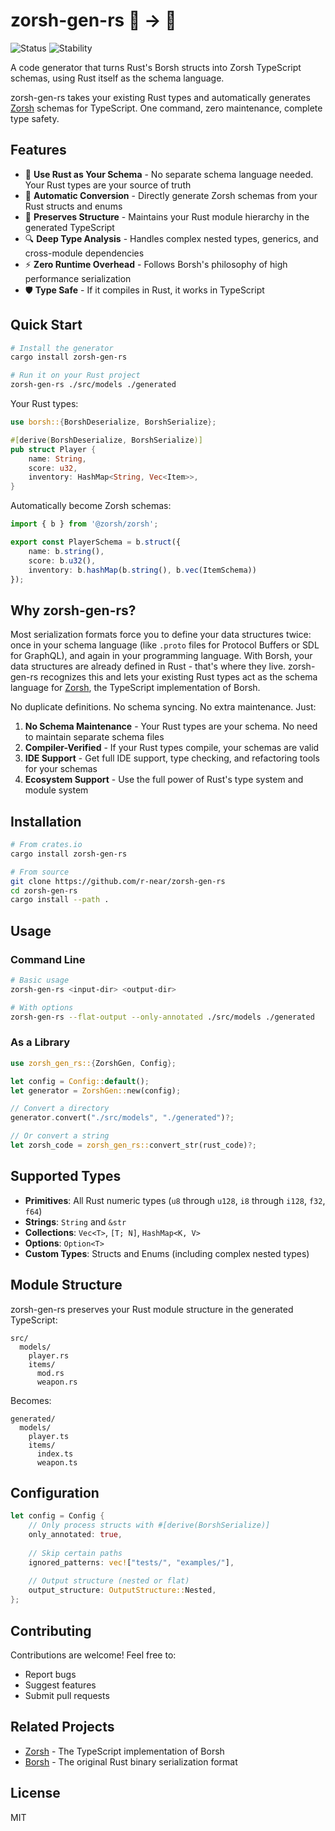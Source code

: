 # zorsh-gen-rs 🦀 → 📜

![Status](https://img.shields.io/badge/Status-Beta-blue)
![Stability](https://img.shields.io/badge/Stability-Pre--Release-yellow)

A code generator that turns Rust's Borsh structs into Zorsh TypeScript schemas, using Rust itself as the schema language.

zorsh-gen-rs takes your existing Rust types and automatically generates [Zorsh](https://github.com/r-near/zorsh) schemas for TypeScript. One command, zero maintenance, complete type safety.

## Features

- 🎯 **Use Rust as Your Schema** - No separate schema language needed. Your Rust types are your source of truth
- 🔄 **Automatic Conversion** - Directly generate Zorsh schemas from your Rust structs and enums
- 🌳 **Preserves Structure** - Maintains your Rust module hierarchy in the generated TypeScript
- 🔍 **Deep Type Analysis** - Handles complex nested types, generics, and cross-module dependencies
- ⚡ **Zero Runtime Overhead** - Follows Borsh's philosophy of high performance serialization
- 🛡️ **Type Safe** - If it compiles in Rust, it works in TypeScript

## Quick Start

```bash
# Install the generator
cargo install zorsh-gen-rs

# Run it on your Rust project
zorsh-gen-rs ./src/models ./generated
```

Your Rust types:
```rust
use borsh::{BorshDeserialize, BorshSerialize};

#[derive(BorshDeserialize, BorshSerialize)]
pub struct Player {
    name: String,
    score: u32,
    inventory: HashMap<String, Vec<Item>>,
}
```

Automatically become Zorsh schemas:
```typescript
import { b } from '@zorsh/zorsh';

export const PlayerSchema = b.struct({
    name: b.string(),
    score: b.u32(),
    inventory: b.hashMap(b.string(), b.vec(ItemSchema))
});
```

## Why zorsh-gen-rs?

Most serialization formats force you to define your data structures twice: once in your schema language (like `.proto` files for Protocol Buffers or SDL for GraphQL), and again in your programming language. With Borsh, your data structures are already defined in Rust - that's where they live. zorsh-gen-rs recognizes this and lets your existing Rust types act as the schema language for [Zorsh](https://github.com/r-near/zorsh), the TypeScript implementation of Borsh.

No duplicate definitions. No schema syncing. No extra maintenance. Just:

1. **No Schema Maintenance** - Your Rust types are your schema. No need to maintain separate schema files
2. **Compiler-Verified** - If your Rust types compile, your schemas are valid
3. **IDE Support** - Get full IDE support, type checking, and refactoring tools for your schemas
4. **Ecosystem Support** - Use the full power of Rust's type system and module system

## Installation

```bash
# From crates.io
cargo install zorsh-gen-rs

# From source
git clone https://github.com/r-near/zorsh-gen-rs
cd zorsh-gen-rs
cargo install --path .
```

## Usage

### Command Line

```bash
# Basic usage
zorsh-gen-rs <input-dir> <output-dir>

# With options
zorsh-gen-rs --flat-output --only-annotated ./src/models ./generated
```

### As a Library

```rust
use zorsh_gen_rs::{ZorshGen, Config};

let config = Config::default();
let generator = ZorshGen::new(config);

// Convert a directory
generator.convert("./src/models", "./generated")?;

// Or convert a string
let zorsh_code = zorsh_gen_rs::convert_str(rust_code)?;
```

## Supported Types

- **Primitives**: All Rust numeric types (`u8` through `u128`, `i8` through `i128`, `f32`, `f64`)
- **Strings**: `String` and `&str`
- **Collections**: `Vec<T>`, `[T; N]`, `HashMap<K, V>`
- **Options**: `Option<T>`
- **Custom Types**: Structs and Enums (including complex nested types)

## Module Structure

zorsh-gen-rs preserves your Rust module structure in the generated TypeScript:

```
src/
  models/
    player.rs
    items/
      mod.rs
      weapon.rs
```

Becomes:

```
generated/
  models/
    player.ts
    items/
      index.ts
      weapon.ts
```

## Configuration

```rust
let config = Config {
    // Only process structs with #[derive(BorshSerialize)]
    only_annotated: true,
    
    // Skip certain paths
    ignored_patterns: vec!["tests/", "examples/"],
    
    // Output structure (nested or flat)
    output_structure: OutputStructure::Nested,
};
```

## Contributing

Contributions are welcome! Feel free to:

- Report bugs
- Suggest features
- Submit pull requests


## Related Projects

- [Zorsh](https://github.com/r-near/zorsh) - The TypeScript implementation of Borsh
- [Borsh](https://borsh.io) - The original Rust binary serialization format

## License

MIT